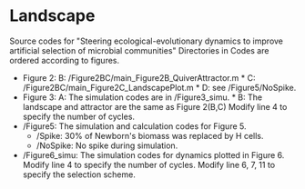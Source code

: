 # Landscape
Source codes for "Steering ecological-evolutionary dynamics to improve  artificial selection of microbial communities"
Directories in Codes are ordered according to figures.
* Figure 2: B: /Figure2BC/main_Figure2B_QuiverAttractor.m
            * C: /Figure2BC/main_Figure2C_LandscapePlot.m
            * D: see /Figure5/NoSpike.
* Figure 3: A: The simulation codes are in /Figure3_simu.
            * B: The landscape and attractor are the same as Figure 2(B,C)
Modify line 4 to specify the number of cycles.
* /Figure5: The simulation and calculation codes for Figure 5.
  * /Spike: 30% of Newborn's biomass was replaced by H cells.
  * /NoSpike: No spike during simulation.
* /Figure6_simu: The simulation codes for dynamics plotted in Figure 6.
Modify line 4 to specify the number of cycles. Modify line 6, 7, 11 to specify the selection scheme.

